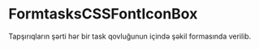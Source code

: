 # FormtasksCSSFontIconBox

Tapşırıqların şərti hər bir task qovluğunun içində şəkil formasında verilib.
